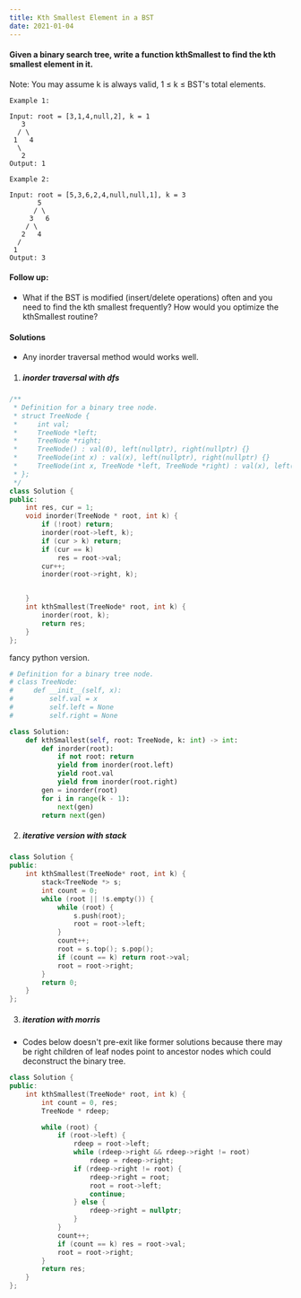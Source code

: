 ```yaml
---
title: Kth Smallest Element in a BST
date: 2021-01-04
---
```

#### Given a binary search tree, write a function kthSmallest to find the kth smallest element in it.

Note:
You may assume k is always valid, 1 ≤ k ≤ BST's total elements.

```
Example 1:

Input: root = [3,1,4,null,2], k = 1
   3
  / \
 1   4
  \
   2
Output: 1

Example 2:

Input: root = [5,3,6,2,4,null,null,1], k = 3
       5
      / \
     3   6
    / \
   2   4
  /
 1
Output: 3
```

#### Follow up:
- What if the BST is modified (insert/delete operations) often and you need to find the kth smallest frequently? How would you optimize the kthSmallest routine?

#### Solutions

- Any inorder traversal method would works well.

1. ##### inorder traversal with dfs

```cpp
/**
 * Definition for a binary tree node.
 * struct TreeNode {
 *     int val;
 *     TreeNode *left;
 *     TreeNode *right;
 *     TreeNode() : val(0), left(nullptr), right(nullptr) {}
 *     TreeNode(int x) : val(x), left(nullptr), right(nullptr) {}
 *     TreeNode(int x, TreeNode *left, TreeNode *right) : val(x), left(left), right(right) {}
 * };
 */
class Solution {
public:
    int res, cur = 1;
    void inorder(TreeNode * root, int k) {
        if (!root) return;
        inorder(root->left, k);
        if (cur > k) return;
        if (cur == k)
            res = root->val;
        cur++;
        inorder(root->right, k);


    }
    int kthSmallest(TreeNode* root, int k) {
        inorder(root, k);
        return res;
    }
};
```

fancy python version.

```python
# Definition for a binary tree node.
# class TreeNode:
#     def __init__(self, x):
#         self.val = x
#         self.left = None
#         self.right = None

class Solution:
    def kthSmallest(self, root: TreeNode, k: int) -> int:
        def inorder(root):
            if not root: return
            yield from inorder(root.left)
            yield root.val
            yield from inorder(root.right)
        gen = inorder(root)
        for i in range(k - 1):
            next(gen)
        return next(gen)
```

2. ##### iterative version with stack

```cpp
class Solution {
public:
    int kthSmallest(TreeNode* root, int k) {
        stack<TreeNode *> s;
        int count = 0;
        while (root || !s.empty()) {
            while (root) {
                s.push(root);
                root = root->left;
            }
            count++;
            root = s.top(); s.pop();
            if (count == k) return root->val;
            root = root->right;
        }
        return 0;
    }
};
```

3. ##### iteration with morris

- Codes below doesn't pre-exit like former solutions because there may be right children of leaf nodes point to ancestor nodes which could deconstruct the binary tree.

```cpp
class Solution {
public:
    int kthSmallest(TreeNode* root, int k) {
        int count = 0, res;
        TreeNode * rdeep;

        while (root) {
            if (root->left) {
                rdeep = root->left;
                while (rdeep->right && rdeep->right != root)
                    rdeep = rdeep->right;
                if (rdeep->right != root) {
                    rdeep->right = root;
                    root = root->left;
                    continue;
                } else {
                    rdeep->right = nullptr;
                }
            }
            count++;
            if (count == k) res = root->val;
            root = root->right;
        }
        return res;
    }
};
```